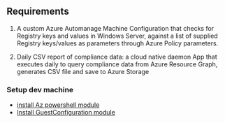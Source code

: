 ## Requirements

1. A custom Azure Automanage Machine Configuration that checks for Registry keys and values in Windows Server,
  against a list of supplied Registry keys/values as parameters through Azure Policy parameters.

2. Daily CSV report of compliance data:
   a cloud native daemon App that executes daily to query compliance data from Azure Resource Graph, generates CSV file and save to Azure Storage


### Setup dev machine

* [install Az powershell module](https://learn.microsoft.com/en-us/powershell/azure/install-azps-windows?view=azps-10.3.0&tabs=powershell&pivots=windows-psgallery#installation)
* [Install GuestConfiguration module](https://learn.microsoft.com/en-us/azure/governance/machine-configuration/how-to-set-up-authoring-environment#install-the-module-from-the-powershell-gallery)
